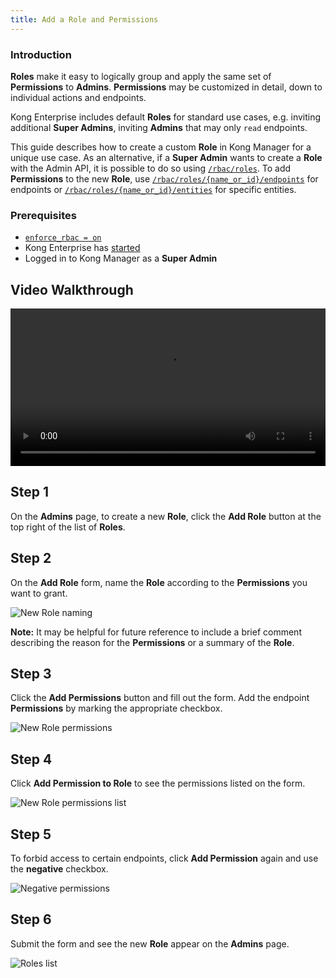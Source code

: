 ```yaml
---
title: Add a Role and Permissions
---
```


### Introduction

**Roles** make it easy to logically group and apply the same
set of **Permissions** to **Admins**. **Permissions** may be
customized in detail, down to individual actions and endpoints.

Kong Enterprise includes default **Roles** for standard
use cases, e.g. inviting additional **Super Admins**,
inviting **Admins** that may only `read` endpoints.

This guide describes how to create a custom **Role** in Kong
Manager for a unique use case. As an alternative, if a
**Super Admin** wants to create a **Role** with the Admin API,
it is possible to do so using
[`/rbac/roles`](/enterprise/{{page.kong_version}}/admin-api/rbac/reference/#add-a-role).
To add **Permissions** to the new **Role**, use
[`/rbac/roles/{name_or_id}/endpoints`](/enterprise/{{page.kong_version}}/admin-api/rbac/reference/#add-a-role-endpoint-permission)
for endpoints or
[`/rbac/roles/{name_or_id}/entities`](/enterprise/{{page.kong_version}}/admin-api/rbac/reference/#add-a-role-entity-permission)
for specific entities.

### Prerequisites

* [`enforce_rbac = on`](/enterprise/{{page.kong_version}}/property-reference/#enforce_rbac)
* Kong Enterprise has [started](/enterprise/{{page.kong_version}}/start-kong-securely/)
* Logged in to Kong Manager as a **Super Admin**

## Video Walkthrough

<video width="100%" autoplay loop controls>
 <source src="https://konghq.com/wp-content/uploads/2019/02/role-creation-ent-34.mov" type="video/mp4">
 Your browser does not support the video tag.
</video>

## Step 1

On the **Admins** page, to create a new **Role**, click the
**Add Role** button at the top right of the list of **Roles**.

## Step 2

On the **Add Role** form, name the **Role** according to the
**Permissions** you want to grant.

![New Role naming](https://konghq.com/wp-content/uploads/2018/11/km-new-role.png)

**Note:** It may be helpful for future reference to include
a brief comment describing the reason for the **Permissions** or
a summary of the **Role**.

## Step 3

Click the **Add Permissions** button and fill out the form. Add the endpoint **Permissions** by marking the appropriate checkbox.

![New Role permissions](https://konghq.com/wp-content/uploads/2018/11/km-perms.png)

## Step 4

Click **Add Permission to Role** to see the permissions listed on the form.

![New Role permissions list](https://konghq.com/wp-content/uploads/2018/11/km-perms-list.png)

## Step 5

To forbid access to certain endpoints, click **Add Permission**
again and use the **negative** checkbox.

![Negative permissions](https://konghq.com/wp-content/uploads/2018/11/km-negative-perms.png)

## Step 6

Submit the form and see the new **Role** appear on the
**Admins** page.

![Roles list](https://konghq.com/wp-content/uploads/2018/11/km-roles-list.png)
